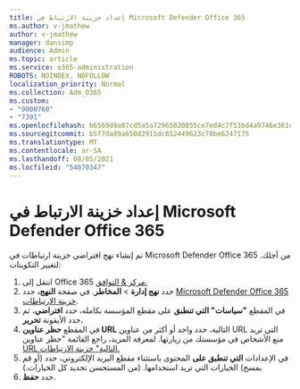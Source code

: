 ```yaml
---
title: إعداد خزينة الارتباط في Microsoft Defender Office 365
ms.author: v-jmathew
author: v-jmathew
manager: dansimp
audience: Admin
ms.topic: article
ms.service: o365-administration
ROBOTS: NOINDEX, NOFOLLOW
localization_priority: Normal
ms.collection: Adm_O365
ms.custom:
- "9000760"
- "7391"
ms.openlocfilehash: b6569d9a07cd5a5a72965020055ce7ed4c7f53bd4a9746e361c805c8410c0cde
ms.sourcegitcommit: b5f7da89a650d2915dc652449623c78be6247175
ms.translationtype: MT
ms.contentlocale: ar-SA
ms.lasthandoff: 08/05/2021
ms.locfileid: "54070347"
---
```

# <a name="set-up-safe-link-policies-in-microsoft-defender-for-office-365"></a>إعداد خزينة الارتباط في Microsoft Defender Office 365

تم إنشاء نهج افتراضي خزينة ارتباطات في Microsoft Defender Office 365 من أجلك. لتغيير التكوينات:

1. انتقل إلى Office 365 [مركز & التوافق.](https://go.microsoft.com/fwlink/p/?linkid=2077143)
2. حدد **نهج إدارة**  >  **المخاطر**. في صفحة **النهج،** حدد [Microsoft Defender Office 365 خزينة الارتباطات](https://go.microsoft.com/fwlink/?linkid=2101058).
3. في المقطع **"سياسات" التي تنطبق** على مقطع المؤسسة بكامله، حدد **افتراضي**، ثم حدد الأيقونة **تحرير.**
4. في المقطع **حظر عناوين URL** التالية، حدد واحد أو أكثر من عناوين URL التي تريد منع الأشخاص في مؤسستك من زيارتها. لمعرفة المزيد، راجع القائمة "حظر عناوين [URL التالية" خزينة الارتباطات.](https://go.microsoft.com/fwlink/?linkid=2092123)
5. في الإعدادات **التي تنطبق على** المحتوى باستثناء مقطع البريد الإلكتروني، حدد (أو قم بمسح) الخيارات التي تريد استخدامها. (من المستحسن تحديد كل الخيارات.)
6. حدد **حفظ**.
